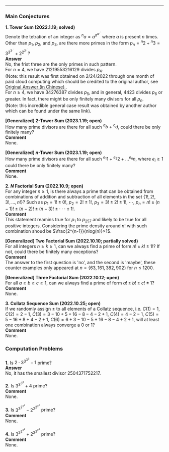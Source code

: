 ***
### Main Conjectures
**1. Tower Sum (2022.1.19; solved)**
<br/>
Denote the tetration of an integer as ${^{n}a}=a^{a^{a^{.^{.^{.}}}}}$ where $a$ is present $n$ times. Other than $p_1$, $p_2$, and $p_3$, are there more primes in the form $p_n={^{n}2}+{^{n}3}=3^{3^{3^{.^{.^{.}}}}}+2^{2^{2^{.^{.^{.}}}}}$?
<br/>
<strong> Answer </strong>
<br/>
No, the frist three are the only primes in such pattern.
<br/>
For $n=4$, we have $21219553216129$ divides $p_4$. 
<br/>
(Note: this result was first obtained on 2/24/2022 through one month of paid cloud computing which should be credited to the original author, see 
<a href="https://www.zhihu.com/question/512482114/answer/2319816820?utm_id=0"> Original Answer (in Chinese) </a>.
<br/>
For $n\geq{4}$, we have $34276387$ divides $p_5$, and in general, $4423$ divides $p_6$ or greater. In fact, there might be only finitely many divisors for all $p_n$. 
<br/>
(Note: this incredible general case result was obtained by another author which can be found under the same link).

**[Generalized] $2$-Tower Sum (2023.1.19; open)**
<br/>
How many prime divisors are there for all such ${^{a}b}+{^{c}d}$, could there be only finitely many?
<br/>
<strong> Comment </strong>
<br/>
None.

**[Generalized] $n$-Tower Sum (2023.1.19; open)**
<br/>
How many prime divisors are there for all such ${^{e_1}1}+{^{e_2}2}+...{^{e_n}n}$, where $e_i\geq1$ could there be only finitely many?
<br/>
<strong> Comment </strong>
<br/>
None.




**2. $N$ Factorial Sum (2022.10.9; open)** 
<br/>
For any integer $n\geq{1}$, is there always a prime that can be obtained from combinations of addition and subtraction of all elements in the set $\lbrace{1!, 2!, 3!, …, n!}\rbrace$? 
Such as
$p_1={1!}\pm{0!},$
$p_2={2!}\pm{1!},$
$p_3={3!}\pm{2!}\pm{1!},$
$\cdots,$
$p_n=n!\pm(n-1)!\pm(n-2)!\pm(n-3)!\pm\cdot\cdot\cdot\pm{1!}.$
<br/>
<strong> Comment </strong>
<br/>
This statement reamins true for $p_{1}$ to $p_{257}$ and likely to be true for all positive integers. Considering the prime density around $n!$ with such combination shoud be $\frac{2^{n-1}}{nlog(n)}>1$.

**[Generalized] Two Factorial Sum (2022.10.10; partially solved)**
<br/>
For all integers ${n}\geq{k}\geq{1}$, can we always find a prime of form ${n!}\pm{k!}\pm{1!}$? If not, could there be finitely many exceptions? 
<br/>
<strong> Comment </strong>
<br/>
The answer to the first question is 'no', and the second is 'maybe', these counter examples only appeared at $n=\lbrace{63, 161, 382, 902}\rbrace$ for $n\leq1200$.

**[Generalized] Three Factorial Sum (2022.10.12; open)**
<br/>
For all ${a}\geq{b}\geq{c}\geq{1}$, can we always find a prime of form ${a!}\pm{b!}\pm{c!}\pm{1}$?
<br/>
<strong> Comment </strong>
<br/>
None.




**3. Collatz Sequence Sum (2022.10.25; open)**
<br/>
If we randomly assign $\pm$ to all elements of a Collatz sequence, i.e.
$C(1)=1$,
$C(2)=2-1$,
$C(3)=3-10+5+16-8-4-2+1$,
$C(4)=4-2-1$,
$C(5)=5-16+8+4-2+1$,
$C(6)=6+3-10-5+16-8-4+2+1$,
will at least one combination always converge a 0 or 1?  
<strong> Comment </strong>
<br/>
None.




### Computation Problems
**1.** Is $2\cdot3^{3^{3^{3}}}-1$ prime?
<br/>
<strong> Answer </strong>
<br/>
No, it has the smallest divisor $2504371752217$.

**2.** Is $3^{3^{3^{3}}}+4$ prime?
<br/>
<strong> Comment </strong>
<br/>
None.

**3.** Is $3^{3^{2^{2^{2}}}}-2^{2^{2^{2^{2}}}}$ prime?
<br/>
<strong> Comment </strong>
<br/>
None.

**4.** Is $3^{2^{2^{2^{2}}}}+2^{2^{2^{2^{2}}}}$ prime?
<br/>
<strong> Comment </strong>
<br/>
None.




<p/>
<html lang="en">
<head>
<meta http-equiv="content-type" content="text/html; charset=utf-8">
<script type="text/javascript" charset="utf-8" src="
https://cdn.mathjax.org/mathjax/latest/MathJax.js?config=TeX-AMS-MML_HTMLorMML,
https://vincenttam.github.io/javascripts/MathJaxLocal.js"></script>
</head>

